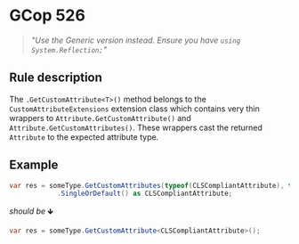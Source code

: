 ﻿# GCop 526

> *"Use the Generic version instead. Ensure you have `using System.Reflection;`"*

## Rule description

The `.GetCustomAttribute<T>()` method belongs to the `CustomAttributeExtensions` extension class which contains very thin wrappers to `Attribute.GetCustomAttribute()` and `Attribute.GetCustomAttributes()`. These wrappers cast the returned `Attribute` to the expected attribute type. 

## Example

```csharp
var res = someType.GetCustomAttributes(typeof(CLSCompliantAttribute), true)
            .SingleOrDefault() as CLSCompliantAttribute;
```

*should be* 🡻

```csharp
var res = someType.GetCustomAttribute<CLSCompliantAttribute>();
```
